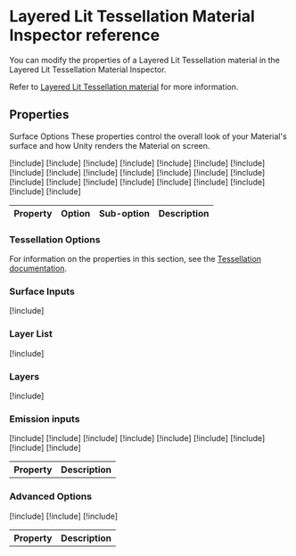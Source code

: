 # Layered Lit Tessellation Material Inspector reference

You can modify the properties of a Layered Lit Tessellation material in the Layered Lit Tessellation Material Inspector.

Refer to [Layered Lit Tessellation material](layered-lit-tessellation-material.md) for more information.

## Properties
Surface Options
These properties control the overall look of your Material's surface and how Unity renders the Material on screen.

<table>
<thead>
  <tr>
    <th>Property</th>
    <th>Option</th>
    <th>Sub-option</th>
    <th>Description</th>
  </tr>
</thead>
<tbody>

[!include[](snippets/shader-properties/surface-options/surface-type.md)]
[!include[](snippets/shader-properties/surface-options/rendering-pass.md)]
[!include[](snippets/shader-properties/surface-options/blending-mode.md)]
[!include[](snippets/shader-properties/surface-options/preserve-specular-lighting.md)]
[!include[](snippets/shader-properties/surface-options/sorting-priority.md)]
[!include[](snippets/shader-properties/surface-options/receive-fog.md)]
[!include[](snippets/shader-properties/surface-options/depth-write.md)]
[!include[](snippets/shader-properties/surface-options/depth-test.md)]
[!include[](snippets/shader-properties/surface-options/cull-mode.md)]
[!include[](snippets/shader-properties/surface-options/alpha-clipping.md)]
[!include[](snippets/shader-properties/surface-options/alpha-clipping-threshold.md)]
[!include[](snippets/shader-properties/surface-options/alpha-to-mask.md)]
[!include[](snippets/shader-properties/surface-options/double-sided.md)]
[!include[](snippets/shader-properties/surface-options/normal-mode.md)]
[!include[](snippets/shader-properties/surface-options/material-type-layered.md)]
[!include[](snippets/shader-properties/surface-options/transmission.md)]
[!include[](snippets/shader-properties/surface-options/receive-decals.md)]
[!include[](snippets/shader-properties/surface-options/geometric-specular-aa.md)]
[!include[](snippets/shader-properties/surface-options/screen-space-variance.md)]
[!include[](snippets/shader-properties/surface-options/gsaa-threshold.md)]
[!include[](snippets/shader-properties/surface-options/displacement-mode.md)]
[!include[](snippets/shader-properties/surface-options/lock-with-object-scale.md)]
[!include[](snippets/shader-properties/surface-options/lock-with-height-map-tiling-rate.md)]

</tbody>
</table>


### Tessellation Options

For information on the properties in this section, see the [Tessellation documentation](Tessellation.md).

### Surface Inputs

[!include[](snippets/shader-properties/surface-inputs/layered-surface-inputs.md)]

### Layer List

[!include[](snippets/shader-properties/layer-list.md)]

### Layers

[!include[](snippets/shader-properties/layers.md)]

### Emission inputs
<table>
<tr>
<th>Property</th>
<th>Description</th>
</tr>

[!include[](snippets/shader-properties/emission-inputs/use-emission-intensity.md)]
[!include[](snippets/shader-properties/emission-inputs/emissive-color.md)]
[!include[](snippets/shader-properties/emission-inputs/emission-uv-mapping-layered-tessellation.md)]
[!include[](snippets/shader-properties/emission-inputs/emission-uv-mapping-tiling.md)]
[!include[](snippets/shader-properties/emission-inputs/emission-uv-mapping-offset.md)]
[!include[](snippets/shader-properties/emission-inputs/emission-intensity.md)]
[!include[](snippets/shader-properties/emission-inputs/exposure-weight.md)]
[!include[](snippets/shader-properties/emission-inputs/emission-multiply-with-base.md)]
[!include[](snippets/shader-properties/emission-inputs/global-illumination.md)]

</table>


### Advanced Options
<table>
<tr>
<th>Property</th>
<th>Description</th>
</tr>

[!include[](snippets/shader-properties/advanced-options/enable-gpu-instancing.md)]
[!include[](snippets/shader-properties/advanced-options/specular-occlusion-mode.md)]
[!include[](snippets/shader-properties/advanced-options/add-precomputed-velocity.md)]

</table>

